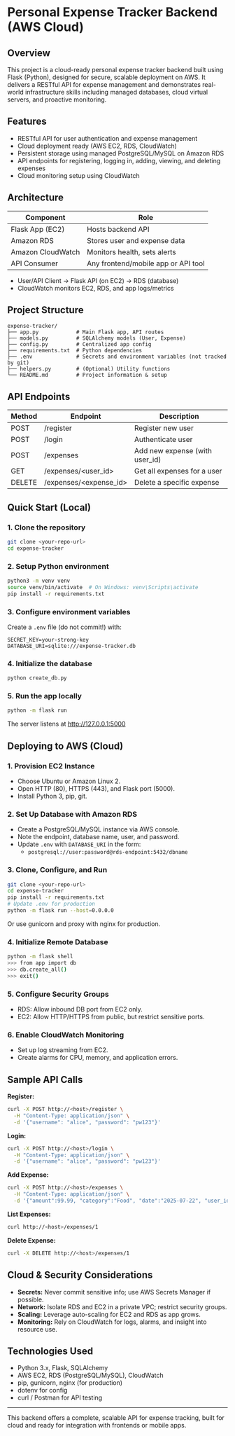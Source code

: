 # Personal Expense Tracker Backend (AWS Cloud)

## Overview
This project is a cloud-ready personal expense tracker backend built using Flask (Python), designed for secure, scalable deployment on AWS. It delivers a RESTful API for expense management and demonstrates real-world infrastructure skills including managed databases, cloud virtual servers, and proactive monitoring.

## Features
- RESTful API for user authentication and expense management
- Cloud deployment ready (AWS EC2, RDS, CloudWatch)
- Persistent storage using managed PostgreSQL/MySQL on Amazon RDS
- API endpoints for registering, logging in, adding, viewing, and deleting expenses
- Cloud monitoring setup using CloudWatch

## Architecture
| Component         | Role                        |
|------------------|-----------------------------|
| Flask App (EC2)  | Hosts backend API           |
| Amazon RDS       | Stores user and expense data|
| Amazon CloudWatch| Monitors health, sets alerts|
| API Consumer     | Any frontend/mobile app or API tool |

- User/API Client → Flask API (on EC2) → RDS (database)
- CloudWatch monitors EC2, RDS, and app logs/metrics

## Project Structure
```
expense-tracker/
├── app.py            # Main Flask app, API routes
├── models.py         # SQLAlchemy models (User, Expense)
├── config.py         # Centralized app config
├── requirements.txt  # Python dependencies
├── .env              # Secrets and environment variables (not tracked by git)
├── helpers.py        # (Optional) Utility functions
└── README.md         # Project information & setup
```

## API Endpoints
| Method | Endpoint                | Description                      |
|--------|-------------------------|----------------------------------|
| POST   | /register               | Register new user                |
| POST   | /login                  | Authenticate user                |
| POST   | /expenses               | Add new expense (with user_id)   |
| GET    | /expenses/<user_id>     | Get all expenses for a user      |
| DELETE | /expenses/<expense_id>  | Delete a specific expense        |

## Quick Start (Local)

### 1. Clone the repository
```bash
git clone <your-repo-url>
cd expense-tracker
```

### 2. Setup Python environment
```bash
python3 -m venv venv
source venv/bin/activate  # On Windows: venv\Scripts\activate
pip install -r requirements.txt
```

### 3. Configure environment variables
Create a `.env` file (do not commit!) with:
```
SECRET_KEY=your-strong-key
DATABASE_URI=sqlite:///expense-tracker.db
```

### 4. Initialize the database
```bash
python create_db.py
```

### 5. Run the app locally
```bash
python -m flask run
```
The server listens at http://127.0.0.1:5000

## Deploying to AWS (Cloud)

### 1. Provision EC2 Instance
- Choose Ubuntu or Amazon Linux 2.
- Open HTTP (80), HTTPS (443), and Flask port (5000).
- Install Python 3, pip, git.

### 2. Set Up Database with Amazon RDS
- Create a PostgreSQL/MySQL instance via AWS console.
- Note the endpoint, database name, user, and password.
- Update `.env` with `DATABASE_URI` in the form:
  - `postgresql://user:password@rds-endpoint:5432/dbname`

### 3. Clone, Configure, and Run
```bash
git clone <your-repo-url>
cd expense-tracker
pip install -r requirements.txt
# Update .env for production
python -m flask run --host=0.0.0.0
```
Or use gunicorn and proxy with nginx for production.

### 4. Initialize Remote Database
```bash
python -m flask shell
>>> from app import db
>>> db.create_all()
>>> exit()
```

### 5. Configure Security Groups
- RDS: Allow inbound DB port from EC2 only.
- EC2: Allow HTTP/HTTPS from public, but restrict sensitive ports.

### 6. Enable CloudWatch Monitoring
- Set up log streaming from EC2.
- Create alarms for CPU, memory, and application errors.

## Sample API Calls

**Register:**
```bash
curl -X POST http://<host>/register \
  -H "Content-Type: application/json" \
  -d '{"username": "alice", "password": "pw123"}'
```

**Login:**
```bash
curl -X POST http://<host>/login \
  -H "Content-Type: application/json" \
  -d '{"username": "alice", "password": "pw123"}'
```

**Add Expense:**
```bash
curl -X POST http://<host>/expenses \
  -H "Content-Type: application/json" \
  -d '{"amount":99.99, "category":"Food", "date":"2025-07-22", "user_id":1}'
```

**List Expenses:**
```bash
curl http://<host>/expenses/1
```

**Delete Expense:**
```bash
curl -X DELETE http://<host>/expenses/1
```

## Cloud & Security Considerations
- **Secrets:** Never commit sensitive info; use AWS Secrets Manager if possible.
- **Network:** Isolate RDS and EC2 in a private VPC; restrict security groups.
- **Scaling:** Leverage auto-scaling for EC2 and RDS as app grows.
- **Monitoring:** Rely on CloudWatch for logs, alarms, and insight into resource use.

## Technologies Used
- Python 3.x, Flask, SQLAlchemy
- AWS EC2, RDS (PostgreSQL/MySQL), CloudWatch
- pip, gunicorn, nginx (for production)
- dotenv for config
- curl / Postman for API testing

---
This backend offers a complete, scalable API for expense tracking, built for cloud and ready for integration with frontends or mobile apps.
